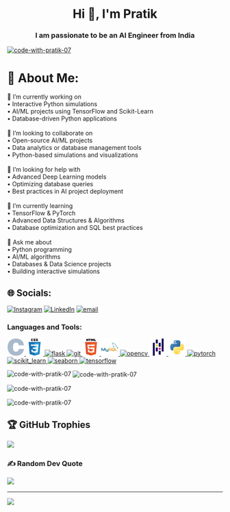 <h1 align="center">Hi 👋, I'm Pratik</h1>
<h3 align="center">I am passionate to be an AI Engineer from India</h3>

<p align="left"> <a href="https://github.com/ryo-ma/github-profile-trophy"><img src="https://github-profile-trophy.vercel.app/?username=code-with-pratik-07" alt="code-with-pratik-07" /></a> </p>

# 💫 About Me:
🔭 I’m currently working on<br>	•	Interactive Python simulations <br>	•	AI/ML projects using TensorFlow and Scikit-Learn<br>	•	Database-driven Python applications<br><br>👯 I’m looking to collaborate on<br>	•	Open-source AI/ML projects<br>	•	Data analytics or database management tools<br>	•	Python-based simulations and visualizations<br><br>🤝 I’m looking for help with<br>	•	Advanced Deep Learning models<br>	•	Optimizing database queries<br>	•	Best practices in AI project deployment<br><br>🌱 I’m currently learning<br>	•	TensorFlow & PyTorch<br>	•	Advanced Data Structures & Algorithms<br>	•	Database optimization and SQL best practices<br><br>💬 Ask me about<br>	•	Python programming<br>	•	AI/ML algorithms<br>	•	Databases & Data Science projects<br>	•	Building interactive simulations


## 🌐 Socials:
[![Instagram](https://img.shields.io/badge/Instagram-%23E4405F.svg?logo=Instagram&logoColor=white)](https://instagram.com/the_pratik_31) [![LinkedIn](https://img.shields.io/badge/LinkedIn-%230077B5.svg?logo=linkedin&logoColor=white)](https://linkedin.com/in/https://www.linkedin.com/in/pratik-kumar-singh-aa3b71329?utm_source=share&utm_campaign=share_via&utm_content=profile&utm_medium=android_app) [![email](https://img.shields.io/badge/Email-D14836?logo=gmail&logoColor=white)](mailto:pratiksingh.cs@gmail.com) 

<h3 align="left">Languages and Tools:</h3>
<p align="left"> <a href="https://www.cprogramming.com/" target="_blank" rel="noreferrer"> <img src="https://raw.githubusercontent.com/devicons/devicon/master/icons/c/c-original.svg" alt="c" width="40" height="40"/> </a> <a href="https://www.w3schools.com/css/" target="_blank" rel="noreferrer"> <img src="https://raw.githubusercontent.com/devicons/devicon/master/icons/css3/css3-original-wordmark.svg" alt="css3" width="40" height="40"/> </a> <a href="https://flask.palletsprojects.com/" target="_blank" rel="noreferrer"> <img src="https://www.vectorlogo.zone/logos/pocoo_flask/pocoo_flask-icon.svg" alt="flask" width="40" height="40"/> </a> <a href="https://git-scm.com/" target="_blank" rel="noreferrer"> <img src="https://www.vectorlogo.zone/logos/git-scm/git-scm-icon.svg" alt="git" width="40" height="40"/> </a> <a href="https://www.w3.org/html/" target="_blank" rel="noreferrer"> <img src="https://raw.githubusercontent.com/devicons/devicon/master/icons/html5/html5-original-wordmark.svg" alt="html5" width="40" height="40"/> </a> <a href="https://www.mysql.com/" target="_blank" rel="noreferrer"> <img src="https://raw.githubusercontent.com/devicons/devicon/master/icons/mysql/mysql-original-wordmark.svg" alt="mysql" width="40" height="40"/> </a> <a href="https://opencv.org/" target="_blank" rel="noreferrer"> <img src="https://www.vectorlogo.zone/logos/opencv/opencv-icon.svg" alt="opencv" width="40" height="40"/> </a> <a href="https://pandas.pydata.org/" target="_blank" rel="noreferrer"> <img src="https://raw.githubusercontent.com/devicons/devicon/2ae2a900d2f041da66e950e4d48052658d850630/icons/pandas/pandas-original.svg" alt="pandas" width="40" height="40"/> </a> <a href="https://www.python.org" target="_blank" rel="noreferrer"> <img src="https://raw.githubusercontent.com/devicons/devicon/master/icons/python/python-original.svg" alt="python" width="40" height="40"/> </a> <a href="https://pytorch.org/" target="_blank" rel="noreferrer"> <img src="https://www.vectorlogo.zone/logos/pytorch/pytorch-icon.svg" alt="pytorch" width="40" height="40"/> </a> <a href="https://scikit-learn.org/" target="_blank" rel="noreferrer"> <img src="https://upload.wikimedia.org/wikipedia/commons/0/05/Scikit_learn_logo_small.svg" alt="scikit_learn" width="40" height="40"/> </a> <a href="https://seaborn.pydata.org/" target="_blank" rel="noreferrer"> <img src="https://seaborn.pydata.org/_images/logo-mark-lightbg.svg" alt="seaborn" width="40" height="40"/> </a> <a href="https://www.tensorflow.org" target="_blank" rel="noreferrer"> <img src="https://www.vectorlogo.zone/logos/tensorflow/tensorflow-icon.svg" alt="tensorflow" width="40" height="40"/> </a> </p>

<p><img align="left" src="https://github-readme-stats.vercel.app/api/top-langs?username=code-with-pratik-07&show_icons=true&locale=en&layout=compact" alt="code-with-pratik-07" /></p>

<p>&nbsp;<img align="center" src="https://github-readme-stats.vercel.app/api?username=code-with-pratik-07&show_icons=true&locale=en" alt="code-with-pratik-07" /></p>

<p><img align="center" src="https://github-readme-streak-stats.herokuapp.com/?user=code-with-pratik-07&" alt="code-with-pratik-07" /></p>


<p><img align="center" src="https://github-readme-streak-stats.herokuapp.com/?user=code-with-pratik-07&" alt="code-with-pratik-07" /></p>

## 🏆 GitHub Trophies
![](https://github-profile-trophy.vercel.app/?username=barsoapang&theme=radical&no-frame=false&no-bg=true&margin-w=4)

### ✍️ Random Dev Quote
![](https://quotes-github-readme.vercel.app/api?type=horizontal&theme=radical)

---
[![](https://visitcount.itsvg.in/api?id=barsoapang&icon=0&color=0)](https://visitcount.itsvg.in)





